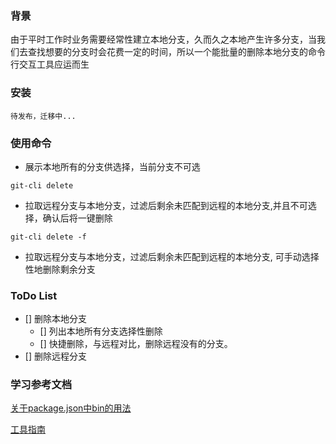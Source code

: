 ### 背景 
由于平时工作时业务需要经常性建立本地分支，久而久之本地产生许多分支，当我们去查找想要的分支时会花费一定的时间，所以一个能批量的删除本地分支的命令行交互工具应运而生
### 安装

```
待发布，迁移中...
```

### 使用命令
- 展示本地所有的分支供选择，当前分支不可选
```
git-cli delete
```

- 拉取远程分支与本地分支，过滤后剩余未匹配到远程的本地分支,并且不可选择，确认后将一键删除

```
git-cli delete -f
```

- 拉取远程分支与本地分支，过滤后剩余未匹配到远程的本地分支, 可手动选择性地删除剩余分支


### ToDo List
- [] 删除本地分支
    - [] 列出本地所有分支选择性删除
    - [] 快捷删除，与远程对比，删除远程没有的分支。
- [] 删除远程分支


### 学习参考文档
[关于package.json中bin的用法](https://juejin.cn/post/7124217557079883812)

[工具指南](https://github.com/huaize2020/awesome-nodejs)
